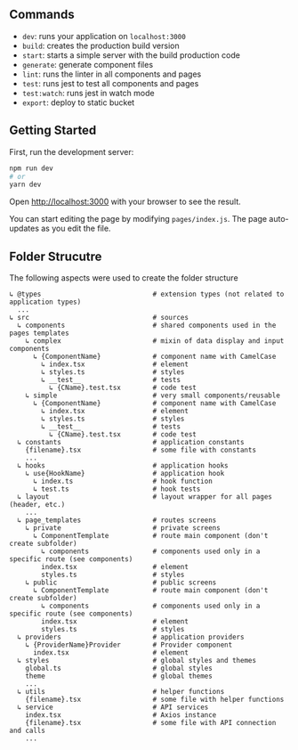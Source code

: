 ## Commands

- `dev`: runs your application on `localhost:3000`
- `build`: creates the production build version
- `start`: starts a simple server with the build production code
- `generate`: generate component files
- `lint`: runs the linter in all components and pages
- `test`: runs jest to test all components and pages
- `test:watch`: runs jest in watch mode
- `export`: deploy to static bucket

## Getting Started

First, run the development server:

```bash
npm run dev
# or
yarn dev
```

Open [http://localhost:3000](http://localhost:3000) with your browser to see the result.

You can start editing the page by modifying `pages/index.js`. The page auto-updates as you edit the file.

## Folder Strucutre

The following aspects were used to create the folder structure

```
↳ @types                            # extension types (not related to application types)
  ...
↳ src                               # sources
  ↳ components                      # shared components used in the pages templates
    ↳ complex                       # mixin of data display and input components
      ↳ {ComponentName}             # component name with CamelCase
        ↳ index.tsx                 # element
        ↳ styles.ts                 # styles
        ↳ __test__                  # tests
          ↳ {CName}.test.tsx        # code test
    ↳ simple                        # very small components/reusable
      ↳ {ComponentName}             # component name with CamelCase
        ↳ index.tsx                 # element
        ↳ styles.ts                 # styles
        ↳ __test__                  # tests
          ↳ {CName}.test.tsx        # code test
  ↳ constants                       # application constants
    {filename}.tsx                  # some file with constants
    ...
  ↳ hooks                           # application hooks
    ↳ use{HookName}                 # application hook
      ↳ index.ts                    # hook function
      ↳ test.ts                     # hook tests
  ↳ layout                          # layout wrapper for all pages (header, etc.)
    ...
  ↳ page_templates                  # routes screens
    ↳ private                       # private screens
      ↳ ComponentTemplate           # route main component (don't create subfolder)
        ↳ components                # components used only in a specific route (see components)
        index.tsx                   # element
        styles.ts                   # styles
    ↳ public                        # public screens
      ↳ ComponentTemplate           # route main component (don't create subfolder)
        ↳ components                # components used only in a specific route (see components)
        index.tsx                   # element
        styles.ts                   # styles
  ↳ providers                       # application providers
    ↳ {ProviderName}Provider        # Provider component
      index.tsx                     # element
  ↳ styles                          # global styles and themes
    global.ts                       # global styles
    theme                           # global themes
    ...
  ↳ utils                           # helper functions
    {filename}.tsx                  # some file with helper functions
  ↳ service                         # API services
    index.tsx                       # Axios instance
    {filename}.tsx                  # some file with API connection and calls
    ...
```
